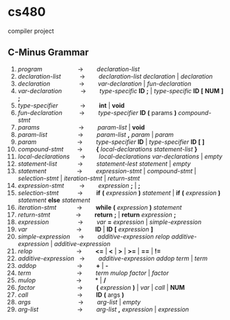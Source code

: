 # cs480
compiler project


## C-Minus Grammar

1.   _program_              &nbsp;&nbsp;&nbsp;&nbsp;&nbsp;&nbsp;&nbsp;&nbsp;&nbsp;&nbsp;&nbsp;&nbsp;&nbsp;&nbsp;&nbsp;&nbsp;&nbsp;&nbsp;&nbsp; -> &nbsp;&nbsp;&nbsp;&nbsp;&nbsp;&nbsp;     _declaration-list_
2.   _declaration-list_    &nbsp;&nbsp;&nbsp;&nbsp;&nbsp;&nbsp;&nbsp;&nbsp;&nbsp; -> &nbsp;&nbsp;&nbsp;&nbsp;&nbsp;&nbsp;     _declaration-list declaration_ | _declaration_
3.   _declaration_          &nbsp;&nbsp;&nbsp;&nbsp;&nbsp;&nbsp;&nbsp;&nbsp;&nbsp;&nbsp;&nbsp;&nbsp;&nbsp;&nbsp;&nbsp; -> &nbsp;&nbsp;&nbsp;&nbsp;&nbsp;&nbsp;      _var-declaration_ | _fun-declaration_
4.   _var-declaration_     &nbsp;&nbsp;&nbsp;&nbsp;&nbsp;&nbsp;&nbsp;&nbsp;&nbsp; -> &nbsp;&nbsp;&nbsp;&nbsp;&nbsp;&nbsp;      _type-specific_ **ID** **;** | _type-specific_ **ID** **[** **NUM** **]** **;**
5.   _type-specifier_       &nbsp;&nbsp;&nbsp;&nbsp;&nbsp;&nbsp;&nbsp;&nbsp;&nbsp;&nbsp;&nbsp; -> &nbsp;&nbsp;&nbsp;&nbsp;&nbsp;&nbsp;      **int** | **void**
6.   _fun-declaration_      &nbsp;&nbsp;&nbsp;&nbsp;&nbsp;&nbsp;&nbsp;&nbsp; -> &nbsp;&nbsp;&nbsp;&nbsp;&nbsp;&nbsp;      _type-specifier_ **ID** **(** params **)** _compound-stmt_
7.   _params_              &nbsp;&nbsp;&nbsp;&nbsp;&nbsp;&nbsp;&nbsp;&nbsp;&nbsp;&nbsp;&nbsp;&nbsp;&nbsp;&nbsp;&nbsp;&nbsp;&nbsp;&nbsp;&nbsp;&nbsp;&nbsp; -> &nbsp;&nbsp;&nbsp;&nbsp;&nbsp;&nbsp;      _param-list_ | **void**
8.   _param-list_           &nbsp;&nbsp;&nbsp;&nbsp;&nbsp;&nbsp;&nbsp;&nbsp;&nbsp;&nbsp;&nbsp;&nbsp;&nbsp;&nbsp;&nbsp;&nbsp; -> &nbsp;&nbsp;&nbsp;&nbsp;&nbsp;&nbsp;      _param-list_ **,** _param_ | _param_
9.   _param_                &nbsp;&nbsp;&nbsp;&nbsp;&nbsp;&nbsp;&nbsp;&nbsp;&nbsp;&nbsp;&nbsp;&nbsp;&nbsp;&nbsp;&nbsp;&nbsp;&nbsp;&nbsp;&nbsp;&nbsp;&nbsp;&nbsp; -> &nbsp;&nbsp;&nbsp;&nbsp;&nbsp;&nbsp;      _type-specifier_ **ID** | _type-specifier_ **ID** **[** **]**
10.  _compound-stmt_        &nbsp;&nbsp;&nbsp;&nbsp;&nbsp;&nbsp; -> &nbsp;&nbsp;&nbsp;&nbsp;&nbsp;&nbsp;      **{** _local-declarations statement-list_ **}**
11.  _local-declarations_   &nbsp;&nbsp;&nbsp;&nbsp; -> &nbsp;&nbsp;&nbsp;&nbsp;&nbsp;&nbsp;      _local-declarations var-declarations_ | _empty_
12.  _statement-list_       &nbsp;&nbsp;&nbsp;&nbsp;&nbsp;&nbsp;&nbsp;&nbsp;&nbsp;&nbsp; -> &nbsp;&nbsp;&nbsp;&nbsp;&nbsp;&nbsp;     _statement-lest statement_ | _empty_
13.  _statement_            &nbsp;&nbsp;&nbsp;&nbsp;&nbsp;&nbsp;&nbsp;&nbsp;&nbsp;&nbsp;&nbsp;&nbsp;&nbsp;&nbsp;&nbsp;&nbsp; -> &nbsp;&nbsp;&nbsp;&nbsp;&nbsp;&nbsp;      _expression-stmt_ | _compound-stmt_ | _selection-stmt_ | _iteration-stmt_ | _return-stmt_
14.  _expression-stmt_      &nbsp;&nbsp;&nbsp;&nbsp;&nbsp;&nbsp;&nbsp; -> &nbsp;&nbsp;&nbsp;&nbsp;&nbsp;&nbsp;      _expression_ **;** | **;**
15.  _selection-stmt_       &nbsp;&nbsp;&nbsp;&nbsp;&nbsp;&nbsp;&nbsp;&nbsp;&nbsp; -> &nbsp;&nbsp;&nbsp;&nbsp;&nbsp;&nbsp;      **if** **(** _expression_ **)** _statement_ | **if** **(** _expression_ **)** _statement_ **else** _statement_
16.  _iteration-stmt_       &nbsp;&nbsp;&nbsp;&nbsp;&nbsp;&nbsp;&nbsp;&nbsp;&nbsp;&nbsp; -> &nbsp;&nbsp;&nbsp;&nbsp;&nbsp;&nbsp;      **while** **(** _expression_ **)** _statement_
17.  _return-stmt_          &nbsp;&nbsp;&nbsp;&nbsp;&nbsp;&nbsp;&nbsp;&nbsp;&nbsp;&nbsp;&nbsp;&nbsp;&nbsp; -> &nbsp;&nbsp;&nbsp;&nbsp;&nbsp;&nbsp;      **return** **;** | **return** _expression_ **;**
18.  _expression_           &nbsp;&nbsp;&nbsp;&nbsp;&nbsp;&nbsp;&nbsp;&nbsp;&nbsp;&nbsp;&nbsp;&nbsp;&nbsp;&nbsp;&nbsp; -> &nbsp;&nbsp;&nbsp;&nbsp;&nbsp;&nbsp;      _var_ **=** _expression_ | _simple-expression_
19.  _var_                  &nbsp;&nbsp;&nbsp;&nbsp;&nbsp;&nbsp;&nbsp;&nbsp;&nbsp;&nbsp;&nbsp;&nbsp;&nbsp;&nbsp;&nbsp;&nbsp;&nbsp;&nbsp;&nbsp;&nbsp;&nbsp;&nbsp;&nbsp;&nbsp;&nbsp;&nbsp;&nbsp; -> &nbsp;&nbsp;&nbsp;&nbsp;&nbsp;&nbsp;      **ID** | **ID** **[** _expression_ **]**
20.  _simple-expression_    &nbsp;&nbsp;&nbsp; -> &nbsp;&nbsp;&nbsp;&nbsp;&nbsp;&nbsp;      _additive-expression relop additive-expression_ | _additive-expression_
21.  _relop_                &nbsp;&nbsp;&nbsp;&nbsp;&nbsp;&nbsp;&nbsp;&nbsp;&nbsp;&nbsp;&nbsp;&nbsp;&nbsp;&nbsp;&nbsp;&nbsp;&nbsp;&nbsp;&nbsp;&nbsp;&nbsp;&nbsp;&nbsp;&nbsp; -> &nbsp;&nbsp;&nbsp;&nbsp;&nbsp;&nbsp;      **<=** | **<** | **>** | **>=** | **==** | **!=**
22.  _additive-expression_  &nbsp; -> &nbsp;&nbsp;&nbsp;&nbsp;&nbsp;&nbsp;      _additive-expression addop term_ | _term_
23.  _addop_                &nbsp;&nbsp;&nbsp;&nbsp;&nbsp;&nbsp;&nbsp;&nbsp;&nbsp;&nbsp;&nbsp;&nbsp;&nbsp;&nbsp;&nbsp;&nbsp;&nbsp;&nbsp;&nbsp;&nbsp;&nbsp;&nbsp; -> &nbsp;&nbsp;&nbsp;&nbsp;&nbsp;&nbsp;      **+** | **-**
24.  _term_                 &nbsp;&nbsp;&nbsp;&nbsp;&nbsp;&nbsp;&nbsp;&nbsp;&nbsp;&nbsp;&nbsp;&nbsp;&nbsp;&nbsp;&nbsp;&nbsp;&nbsp;&nbsp;&nbsp;&nbsp;&nbsp;&nbsp;&nbsp;&nbsp;&nbsp; -> &nbsp;&nbsp;&nbsp;&nbsp;&nbsp;&nbsp;      _term mulop factor_ | _factor_
25.  _mulop_                &nbsp;&nbsp;&nbsp;&nbsp;&nbsp;&nbsp;&nbsp;&nbsp;&nbsp;&nbsp;&nbsp;&nbsp;&nbsp;&nbsp;&nbsp;&nbsp;&nbsp;&nbsp;&nbsp;&nbsp;&nbsp;&nbsp; -> &nbsp;&nbsp;&nbsp;&nbsp;&nbsp;&nbsp;     * | **/**
26.  _factor_              &nbsp;&nbsp;&nbsp;&nbsp;&nbsp;&nbsp;&nbsp;&nbsp;&nbsp;&nbsp;&nbsp;&nbsp;&nbsp;&nbsp;&nbsp;&nbsp;&nbsp;&nbsp;&nbsp;&nbsp;&nbsp;&nbsp;&nbsp; -> &nbsp;&nbsp;&nbsp;&nbsp;&nbsp;&nbsp;      **(** _expression_ **)** | _var_ | _call_ | **NUM**
27.  _call_                &nbsp;&nbsp;&nbsp;&nbsp;&nbsp;&nbsp;&nbsp;&nbsp;&nbsp;&nbsp;&nbsp;&nbsp;&nbsp;&nbsp;&nbsp;&nbsp;&nbsp;&nbsp;&nbsp;&nbsp;&nbsp;&nbsp;&nbsp;&nbsp;&nbsp;&nbsp;&nbsp; -> &nbsp;&nbsp;&nbsp;&nbsp;&nbsp;&nbsp;      **ID** **(** args **)**
28.  _args_                 &nbsp;&nbsp;&nbsp;&nbsp;&nbsp;&nbsp;&nbsp;&nbsp;&nbsp;&nbsp;&nbsp;&nbsp;&nbsp;&nbsp;&nbsp;&nbsp;&nbsp;&nbsp;&nbsp;&nbsp;&nbsp;&nbsp;&nbsp;&nbsp;&nbsp;&nbsp; -> &nbsp;&nbsp;&nbsp;&nbsp;&nbsp;&nbsp;      _arg-list_ | _empty_
29.  _arg-list_             &nbsp;&nbsp;&nbsp;&nbsp;&nbsp;&nbsp;&nbsp;&nbsp;&nbsp;&nbsp;&nbsp;&nbsp;&nbsp;&nbsp;&nbsp;&nbsp;&nbsp;&nbsp;&nbsp;&nbsp;&nbsp; -> &nbsp;&nbsp;&nbsp;&nbsp;&nbsp;&nbsp;      _arg-list_ **,** _expression_ | _expression_
